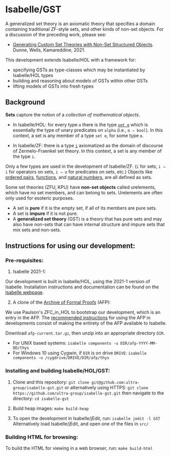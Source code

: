 # Isabelle/GST

A generalized set theory is an axiomatic theory that specifies a domain 
containing traditional ZF-style sets, and other kinds of non-set objects.
For a discussion of the preceding work, please see:

- [Generating Custom Set Theories with Non-Set Structured Objects](https://pure.hw.ac.uk/ws/portalfiles/portal/45486933/zf_plus_paper.pdf).
  Dunne, Wells, Kamareddine, 2021. 

This development extends Isabelle/HOL with a framework for:

- specifying GSTs as type-classes which may be instantiated by Isabelle/HOL types
- building and reasoning about models of GSTs within other GSTs 
- lifting models of GSTs into fresh types

## Background
**Sets** capture the notion of a *collection of mathematical objects*.
  - In Isabelle/HOL: for every type `α` there is the type 
      [`set α`](https://isabelle.in.tum.de/library/HOL/HOL/Set.html#Set.set|type)
    which is essentially the type of unary predicates on `alpha` (i.e., `α ⇒ bool`).
    In this context, a set is any member of a type `set α`, for some type `α`.

  - In Isabelle/ZF: there is a type 
      [`i`](https://isabelle.in.tum.de/library/ZF/ZF/ZF_Base.html)
    axiomatized as the domain of discourse of Zermelo-Fraenkel set theory.
    In this context, a set is any member of the type `i`.

Only a few types are used in the development of Isabelle/ZF.
(`i` for sets, `i ⇒ i` for operators on sets, `i ⇒ o` for predicates on sets, etc.)
Objects like [ordered pairs](https://isabelle.in.tum.de/library/ZF/ZF/ZF_Base.html#ZF_Base.Pair|const), 
[functions](https://isabelle.in.tum.de/library/ZF/ZF/ZF_Base.html#ZF_Base.function|const), 
and [natural numbers](https://isabelle.in.tum.de/library/ZF/ZF/Nat.html#Nat.nat|const), 
are all defined as sets.  

Some set theories (ZFU, KPU) have **non-set objects** called urelements,
which have no set members, and can belong to sets.
Urelements are often only used for esoteric purposes.  

- A set is **pure** if it is the empty set, if all of its members are pure sets.
- A set is **impure** if it is not pure.
- A **generalized set theory** (GST) is a theory that has pure sets 
  and may also have non-sets that can have internal structure 
  and impure sets that mix sets and non-sets.

## Instructions for using our development:

### Pre-requisites:

1. Isabelle 2021-1: 

Our development is built in Isabelle/HOL,
  using the 2021-1 version of Isabelle.
Installation instructions and documentation
  can be found on the 
  [Isabelle webpage](https://isabelle.in.tum.de/).

2. A clone of the 
    [Archive of Formal Proofs](https://www.isa-afp.org/download.html) 
   (AFP):

We use Paulson's ZFC_in_HOL to bootstrap our development, 
  which is an entry in the AFP.
The [recommended instructions](https://www.isa-afp.org/using.html)
  for using the AFP in developments consist of making
  the entirety of the AFP available to Isabelle.

Download `afp-current.tar.gz`, then unzip into an appropriate directory `DIR`.   
  - For UNIX based systems:
  ``isabelle components -u DIR/afp-YYYY-MM-DD/thys``
  - For Windows 10 using Cygwin, if `DIR` is on drive `DRIVE`:
      ``isabelle components -u /cygdrive/DRIVE/DIR/afp/thys``


### Installing and building Isabelle/HOL/GST: 

1. Clone and this repository: 
  ``git clone git@github.com:ultra-group/isabelle-gst.git``
   or alternatively using HTTPS:
  ``git clone https://github.com/ultra-group/isabelle-gst.git``
   then navigate to the directory:
  ``cd isabelle-gst``  

2. Build heap images:
  ``make build-heap``

3. To open the development in Isabelle/jEdit, run:
  ``isabelle jedit -l GST``
  Alternatively load Isabelle/jEdit, and open one of the files in `src/`   

### Building HTML for browsing:

To build the HTML for viewing in a web browser, run:
  ``make build-html``    